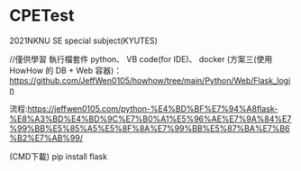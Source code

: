 # CPETest
2021NKNU SE special subject(KYUTES)

//僅供學習
執行檔套件
python、
VB code(for IDE)、
docker (方案三(使用HowHow 的 DB + Web 容器)：
https://github.com/JeffWen0105/howhow/tree/main/Python/Web/Flask_login

流程:https://jeffwen0105.com/python-%E4%BD%BF%E7%94%A8flask-%E8%A3%BD%E4%BD%9C%E7%B0%A1%E5%96%AE%E7%9A%84%E7%99%BB%E5%85%A5%E5%8F%8A%E7%99%BB%E5%87%BA%E7%B6%B2%E7%AB%99/

(CMD下載)
pip install flask

